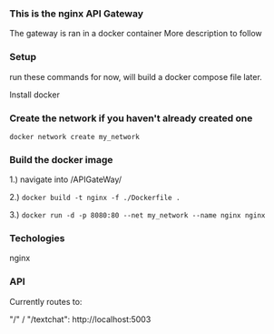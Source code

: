 ### This is the nginx API Gateway

The gateway is ran in a docker container
More description to follow

### Setup

run these commands for now, will build a docker compose file later.

Install docker

### Create the network if you haven't already created one

`docker network create my_network`

### Build the docker image

1.) navigate into /APIGateWay/

2.) `docker build -t nginx -f ./Dockerfile .`

3.) `docker run -d -p 8080:80 --net my_network --name nginx nginx`

### Techologies

nginx

### API

Currently routes to:

"/" /
"/textchat": http://localhost:5003



